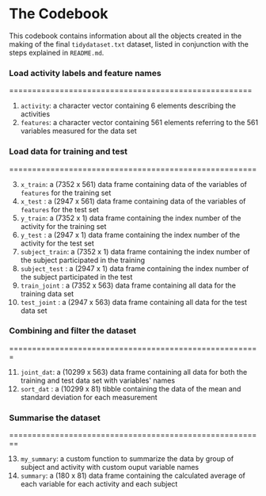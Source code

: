 # The Codebook

This codebook contains information about all the objects created in the making of the final `tidydataset.txt` dataset, listed in conjunction with the steps explained in `README.md`. 

### **Load activity labels and feature names**
=====================================================

1. `activity`: a character vector containing 6 elements describing the activities
2. `features`: a character vector containing 561 elements referring to the 561 variables measured for the data set

### **Load data for training and test**
======================================================

3. `x_train`: a (7352 x 561) data frame containing data of the variables of `features` for the training set
4. `x_test` : a (2947 x 561) data frame containing data of the variables of `features` for the test set
5. `y_train`: a (7352 x 1) data frame containing the index number of the activity for the training set
6. `y_test` : a (2947 x 1) data frame containing the index number of the activity for the test set
7. `subject_train`: a (7352 x 1) data frame containing the index number of the subject participated in the training
8. `subject_test` : a (2947 x 1) data frame containing the index number of the subject participated in the test
9. `train_joint`  : a (7352 x 563) data frame containing all data for the training data set
10. `test_joint`  : a (2947 x 563) data frame containing all data for the test data set

### **Combining and filter the dataset**
=======================================================

11. `joint_dat`: a (10299 x 563) data frame containing all data for both the training and test data set with variables' names
12. `sort_dat` : a (10299 x 81) tibble containing the data of the mean and standard deviation for each measurement

### **Summarise the dataset**
========================================================

13. `my_summary`: a custom function to summarize the data by group of subject and activity with custom ouput variable names
14. `summary`: a (180 x 81) data frame containing the calculated average of each variable for each activity and each subject
